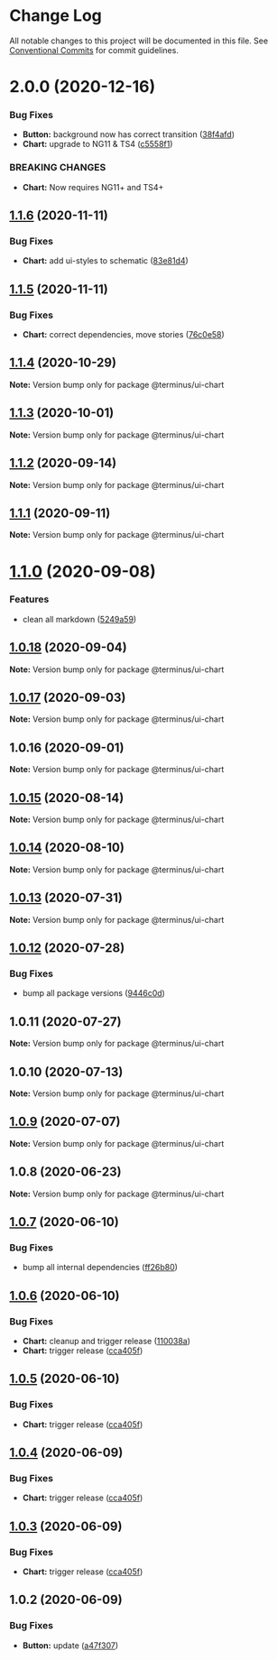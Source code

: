# Change Log

All notable changes to this project will be documented in this file.
See [Conventional Commits](https://conventionalcommits.org) for commit guidelines.

# 2.0.0 (2020-12-16)


### Bug Fixes

* **Button:** background now has correct transition ([38f4afd](https://github.com/GetTerminus/terminus-oss/commit/38f4afd779813eab15ceea23b760ff5e6940c7bc))
* **Chart:** upgrade to NG11 & TS4 ([c5558f1](https://github.com/GetTerminus/terminus-oss/commit/c5558f14e4d55f494e977cf785405903fcccb567))


### BREAKING CHANGES

* **Chart:** Now requires NG11+ and TS4+





## [1.1.6](https://github.com/GetTerminus/terminus-oss/compare/@terminus/ui-chart@1.1.5...@terminus/ui-chart@1.1.6) (2020-11-11)


### Bug Fixes

* **Chart:** add ui-styles to schematic ([83e81d4](https://github.com/GetTerminus/terminus-oss/commit/83e81d4d326c8761f2ac8bd5b90be4be54fcbfe9))





## [1.1.5](https://github.com/GetTerminus/terminus-oss/compare/@terminus/ui-chart@1.1.4...@terminus/ui-chart@1.1.5) (2020-11-11)


### Bug Fixes

* **Chart:** correct dependencies, move stories ([76c0e58](https://github.com/GetTerminus/terminus-oss/commit/76c0e58874e7ab0211f97e154c8168cda2bed066))





## [1.1.4](https://github.com/GetTerminus/terminus-oss/compare/@terminus/ui-chart@1.1.3...@terminus/ui-chart@1.1.4) (2020-10-29)

**Note:** Version bump only for package @terminus/ui-chart





## [1.1.3](https://github.com/GetTerminus/terminus-oss/compare/@terminus/ui-chart@1.1.2...@terminus/ui-chart@1.1.3) (2020-10-01)

**Note:** Version bump only for package @terminus/ui-chart





## [1.1.2](https://github.com/GetTerminus/terminus-oss/compare/@terminus/ui-chart@1.1.1...@terminus/ui-chart@1.1.2) (2020-09-14)

**Note:** Version bump only for package @terminus/ui-chart





## [1.1.1](https://github.com/GetTerminus/terminus-oss/compare/@terminus/ui-chart@1.1.0...@terminus/ui-chart@1.1.1) (2020-09-11)

**Note:** Version bump only for package @terminus/ui-chart





# [1.1.0](https://github.com/GetTerminus/terminus-oss/compare/@terminus/ui-chart@1.0.18...@terminus/ui-chart@1.1.0) (2020-09-08)


### Features

* clean all markdown ([5249a59](https://github.com/GetTerminus/terminus-oss/commit/5249a59486be63b6d9a0be7a801defb9b6adcedc))





## [1.0.18](https://github.com/GetTerminus/terminus-oss/compare/@terminus/ui-chart@1.0.17...@terminus/ui-chart@1.0.18) (2020-09-04)

**Note:** Version bump only for package @terminus/ui-chart





## [1.0.17](https://github.com/GetTerminus/terminus-oss/compare/@terminus/ui-chart@1.0.16...@terminus/ui-chart@1.0.17) (2020-09-03)

**Note:** Version bump only for package @terminus/ui-chart

## 1.0.16 (2020-09-01)

**Note:** Version bump only for package @terminus/ui-chart

## [1.0.15](https://github.com/GetTerminus/terminus-oss/compare/@terminus/ui-chart@1.0.14...@terminus/ui-chart@1.0.15) (2020-08-14)

**Note:** Version bump only for package @terminus/ui-chart

## [1.0.14](https://github.com/GetTerminus/terminus-oss/compare/@terminus/ui-chart@1.0.13...@terminus/ui-chart@1.0.14) (2020-08-10)

**Note:** Version bump only for package @terminus/ui-chart

## [1.0.13](https://github.com/GetTerminus/terminus-oss/compare/@terminus/ui-chart@1.0.12...@terminus/ui-chart@1.0.13) (2020-07-31)

**Note:** Version bump only for package @terminus/ui-chart

## [1.0.12](https://github.com/GetTerminus/terminus-oss/compare/@terminus/ui-chart@1.0.11...@terminus/ui-chart@1.0.12) (2020-07-28)

### Bug Fixes

* bump all package versions ([9446c0d](https://github.com/GetTerminus/terminus-oss/commit/9446c0d5cde3bd693cfba7cabbfd2db443a47b00))

## 1.0.11 (2020-07-27)

**Note:** Version bump only for package @terminus/ui-chart

## 1.0.10 (2020-07-13)

**Note:** Version bump only for package @terminus/ui-chart

## [1.0.9](https://github.com/GetTerminus/terminus-oss/compare/@terminus/ui-chart@1.0.8...@terminus/ui-chart@1.0.9) (2020-07-07)

**Note:** Version bump only for package @terminus/ui-chart

## 1.0.8 (2020-06-23)

**Note:** Version bump only for package @terminus/ui-chart

## [1.0.7](https://github.com/GetTerminus/terminus-oss/compare/@terminus/ui-chart@1.0.6...@terminus/ui-chart@1.0.7) (2020-06-10)

### Bug Fixes

* bump all internal dependencies ([ff26b80](https://github.com/GetTerminus/terminus-oss/commit/ff26b806bb599401f006996be5b567a378e68ef3))

## [1.0.6](https://github.com/GetTerminus/terminus-oss/compare/@terminus/ui-chart@1.0.2...@terminus/ui-chart@1.0.6) (2020-06-10)

### Bug Fixes

* **Chart:** cleanup and trigger release ([110038a](https://github.com/GetTerminus/terminus-oss/commit/110038a76acef38dda3d2cdc4478c1690048424a))
* **Chart:** trigger release ([cca405f](https://github.com/GetTerminus/terminus-oss/commit/cca405f43f5383f51fa5feb04db556564bccfb57))

## [1.0.5](https://github.com/GetTerminus/terminus-oss/compare/@terminus/ui-chart@1.0.2...@terminus/ui-chart@1.0.5) (2020-06-10)

### Bug Fixes

* **Chart:** trigger release ([cca405f](https://github.com/GetTerminus/terminus-oss/commit/cca405f43f5383f51fa5feb04db556564bccfb57))

## [1.0.4](https://github.com/GetTerminus/terminus-oss/compare/@terminus/ui-chart@1.0.2...@terminus/ui-chart@1.0.4) (2020-06-09)

### Bug Fixes

* **Chart:** trigger release ([cca405f](https://github.com/GetTerminus/terminus-oss/commit/cca405f43f5383f51fa5feb04db556564bccfb57))

## [1.0.3](https://github.com/GetTerminus/terminus-oss/compare/@terminus/ui-chart@1.0.2...@terminus/ui-chart@1.0.3) (2020-06-09)

### Bug Fixes

* **Chart:** trigger release ([cca405f](https://github.com/GetTerminus/terminus-oss/commit/cca405f43f5383f51fa5feb04db556564bccfb57))

## 1.0.2 (2020-06-09)

### Bug Fixes

* **Button:** update ([a47f307](https://github.com/GetTerminus/terminus-oss/commit/a47f30757b9216d6ee76788c117e76eacf5289e5))

